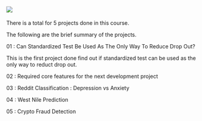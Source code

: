 # ![](https://ga-dash.s3.amazonaws.com/production/assets/logo-9f88ae6c9c3871690e33280fcf557f33.png) 

There is a total for 5 projects done in this course.

The following are the brief summary of the projects.

01 : Can Standardized Test Be Used As The Only Way To Reduce Drop Out?

This is the first project done find out if standardized test can be used as the only way to reduct drop out.

02 : Required core features for the next development project


03 : Reddit Classification : Depression vs Anxiety


04 : West Nile Prediction


05 : Crypto Fraud Detection


